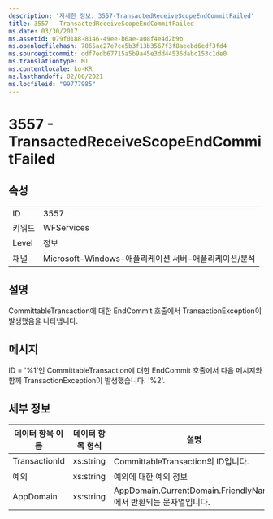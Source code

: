 ```yaml
---
description: '자세한 정보: 3557-TransactedReceiveScopeEndCommitFailed'
title: 3557 - TransactedReceiveScopeEndCommitFailed
ms.date: 03/30/2017
ms.assetid: 079f0188-8146-49ee-b6ae-a08f4e4d2b9b
ms.openlocfilehash: 7865ae27e7ce5b3f13b3567f3f8aeebd6edf3fd4
ms.sourcegitcommit: ddf7edb67715a5b9a45e3dd44536dabc153c1de0
ms.translationtype: MT
ms.contentlocale: ko-KR
ms.lasthandoff: 02/06/2021
ms.locfileid: "99777985"
---
```

# <a name="3557---transactedreceivescopeendcommitfailed"></a>3557 - TransactedReceiveScopeEndCommitFailed

## <a name="properties"></a>속성  
  
|||  
|-|-|  
|ID|3557|  
|키워드|WFServices|  
|Level|정보|  
|채널|Microsoft-Windows-애플리케이션 서버-애플리케이션/분석|  
  
## <a name="description"></a>설명  

 CommittableTransaction에 대한 EndCommit 호출에서 TransactionException이 발생했음을 나타냅니다.  
  
## <a name="message"></a>메시지  

 ID = '%1'인 CommittableTransaction에 대한 EndCommit 호출에서 다음 메시지와 함께 TransactionException이 발생했습니다. '%2'.  
  
## <a name="details"></a>세부 정보  
  
|데이터 항목 이름|데이터 항목 형식|설명|  
|--------------------|--------------------|-----------------|  
|TransactionId|xs:string|CommittableTransaction의 ID입니다.|  
|예외|xs:string|예외에 대한 예외 정보|  
|AppDomain|xs:string|AppDomain.CurrentDomain.FriendlyName에서 반환되는 문자열입니다.|
